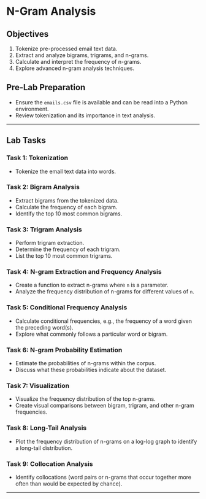 # N-Gram Analysis

## Objectives  
1. Tokenize pre-processed email text data.  
2. Extract and analyze bigrams, trigrams, and n-grams.  
3. Calculate and interpret the frequency of n-grams.  
4. Explore advanced n-gram analysis techniques.  

## Pre-Lab Preparation  
- Ensure the `emails.csv` file is available and can be read into a Python environment.  
- Review tokenization and its importance in text analysis.  

---

## Lab Tasks  

### Task 1: Tokenization  
- Tokenize the email text data into words.  

### Task 2: Bigram Analysis  
- Extract bigrams from the tokenized data.  
- Calculate the frequency of each bigram.  
- Identify the top 10 most common bigrams.  

### Task 3: Trigram Analysis  
- Perform trigram extraction.  
- Determine the frequency of each trigram.  
- List the top 10 most common trigrams.  

### Task 4: N-gram Extraction and Frequency Analysis  
- Create a function to extract n-grams where `n` is a parameter.  
- Analyze the frequency distribution of n-grams for different values of `n`.  

### Task 5: Conditional Frequency Analysis  
- Calculate conditional frequencies, e.g., the frequency of a word given the preceding word(s).  
- Explore what commonly follows a particular word or bigram.  

### Task 6: N-gram Probability Estimation  
- Estimate the probabilities of n-grams within the corpus.  
- Discuss what these probabilities indicate about the dataset.  

### Task 7: Visualization  
- Visualize the frequency distribution of the top n-grams.  
- Create visual comparisons between bigram, trigram, and other n-gram frequencies.  

### Task 8: Long-Tail Analysis  
- Plot the frequency distribution of n-grams on a log-log graph to identify a long-tail distribution.  

### Task 9: Collocation Analysis  
- Identify collocations (word pairs or n-grams that occur together more often than would be expected by chance).  

---
